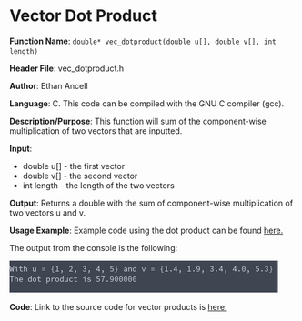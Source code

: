 # Vector Dot Product
**Function Name**: ```double* vec_dotproduct(double u[], double v[], int length)```

**Header File**: vec_dotproduct.h

**Author**: Ethan Ancell

**Language**: C. This code can be compiled with the GNU C compiler (gcc).

**Description/Purpose**: This function will sum of the component-wise multiplication of two vectors that are inputted.

**Input**:
* double u[] - the first vector
* double v[] - the second vector
* int length - the length of the two vectors

**Output**: Returns a double with the sum of component-wise multiplication of two vectors u and v.

**Usage Example**: Example code using the dot product can be found [here.](https://github.com/ethanancell/math4610/blob/master/software/vectors/dotproduct.c)

The output from the console is the following:

![Console Output](images/vec_dotproduct.png)

**Code**: Link to the source code for vector products is [here.](https://github.com/ethanancell/math4610/blob/master/shared_library/src/vec_dotproduct.c)
